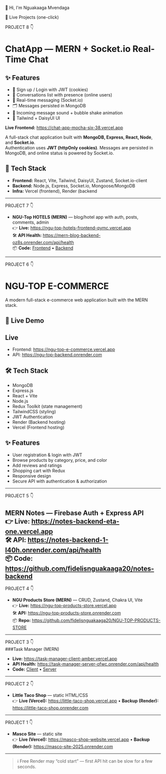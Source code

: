 👋 Hi, I'm Nguakaaga Mvendaga

🚀 Live Projects (one-click)


PROJECT 8 👇
# ChatApp — MERN + Socket.io Real-Time Chat

## ✨ Features
- 🔐 Sign up / Login with JWT (cookies)
- 👥 Conversations list with presence (online users)
- 💬 Real-time messaging (Socket.io)
- 🗂️ Messages persisted in MongoDB
- 🔔 Incoming message sound + bubble shake animation
- 🎨 Tailwind + DaisyUI UI


**Live Frontend:** https://chat-app-mocha-six-38.vercel.app  


A full-stack chat application built with **MongoDB, Express, React, Node**, and **Socket.io**.  
Authentication uses **JWT (httpOnly cookies)**. Messages are persisted in MongoDB, and online status is powered by Socket.io.

## 🧱 Tech Stack
- **Frontend:** React, Vite, Tailwind, DaisyUI, Zustand, Socket.io-client
- **Backend:** Node.js, Express, Socket.io, Mongoose/MongoDB
- **Infra:** Vercel (frontend), Render (backend
---

PROJECT 7 👇
- **NGU-Top HOTELS (MERN)** — blog/hotel app with auth, posts, comments, admin  
  👉 **Live:** https://ngu-top-hotels-frontend-qymc.vercel.app  
  🛠 **API Health:** https://mern-blog-backend-oz8s.onrender.com/api/health  
  📦 **Code:** [Frontend](https://github.com/fidelisnguakaaga20/ngu-top-hotels-frontend) •
  [Backend](https://github.com/fidelisnguakaaga20/ngu-top-hotels-backend)
---

PROJECT 6 👇
# NGU-TOP E-COMMERCE
A modern full-stack e-commerce web application built with the MERN stack.

## 🚀 Live Demo
## Live
- Frontend: https://ngu-top-e-commerce.vercel.app
- API: https://ngu-top-backend.onrender.com
## 🛠️ Tech Stack
- MongoDB
- Express.js
- React + Vite
- Node.js
- Redux Toolkit (state management)
- TailwindCSS (styling)
- JWT Authentication
- Render (Backend hosting)
- Vercel (Frontend hosting)

## ✨ Features
- User registration & login with JWT
- Browse products by category, price, and color
- Add reviews and ratings
- Shopping cart with Redux
- Responsive design
- Secure API with authentication & authorization
---

PROJECT 5 👇

**MERN Notes — Firebase Auth + Express API**  
👉 Live: https://notes-backend-eta-one.vercel.app  
🛠 API: https://notes-backend-1-l40h.onrender.com/api/health  
📦 Code: https://github.com/fidelisnguakaaga20/notes-backend
---

PROJECT 4 👇
- **NGU Products Store (MERN)** — CRUD, Zustand, Chakra UI, Vite  
  👉 **Live:** https://ngu-top-products-store.vercel.app  
  🛠 **API:** https://ngu-top-products-store.onrender.com  
  📦 **Repo:** https://github.com/fidelisnguakaaga20/NGU-TOP-PRODUCTS-STORE
---

PROJECT 3 👇  
###Task Manager (MERN)
- **Live:** https://task-manager-client-amber.vercel.app  
- **API Health:** https://task-manager-server-ofwc.onrender.com/api/health  
- **Code:** [Client](https://github.com/fidelisnguakaaga20/Task-Manager-Client) • [Server](https://github.com/fidelisnguakaaga20/Task-Manager-Server)
---

PROJECT 2 👇
- **Little Taco Shop** — static HTML/CSS  
  👉 **Live (Vercel):** https://little-taco-shop.vercel.app • **Backup (Render):** https://little-taco-shop.onrender.com
---

PROJECT 1
      👇
- **Masco Site** — static site  
  👉 **Live (Vercel):** https://masco-shop-website.vercel.app • **Backup (Render):** https://masco-site-2025.onrender.com
---

> ℹ️ Free Render may “cold start” — first API hit can be slow for a few seconds.

